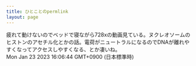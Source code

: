 ```yaml
---
title: ひとことのpermlink
layout: page
---
```

<div class="box" dt="1674457604166">
  疲れて動けないのでベッドで寝ながら728xの動画見ている。ヌクレオソームのヒストンのアセチル化とかの話。電荷がニュートラルになるのでDNAが離れやすくなってアクセスしやすくなる、とか凄いね。
  <div class="content is-small">Mon Jan 23 2023 16:06:44 GMT+0900 (日本標準時)</div>
</div>